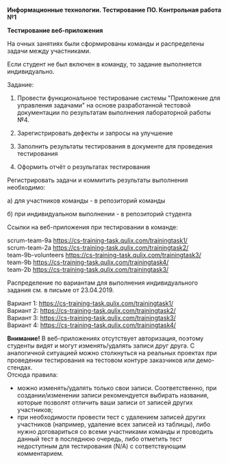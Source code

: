 **Информационные технологии. Тестирование ПО. Контрольная работа №1**

**Тестирование веб-приложения**

На очных занятиях были сформированы команды и распределены задачи между участниками.

Если студент не был включен в команду, то задание выполняется индивидуально.


Задание:

1. Провести функциональное тестирование системы "Приложение для управления задачами" на основе разработанной тестовой документации по результатам выполнения лабораторной работы №4.

2. Зарегистрировать дефекты и запросы на улучшение  

3. Заполнить результаты тестирования в документе для проведения тестирования 

4. Оформить отчёт о результатах тестирования  

Регистрировать задачи и коммитить результаты выполнения необходимо:

а) для участников команды - в репозиторий команды

б) при индивидуальном выполнении - в репозиторий студента


Ссылки на веб-приложения при тестировании в команде:

scrum-team-9a https://cs-training-task.qulix.com/trainingtask1/  
scrum-team-2a https://cs-training-task.qulix.com/trainingtask2/  
team-9b-volunteers https://cs-training-task.qulix.com/trainingtask3/  
team-9b https://cs-training-task.qulix.com/trainingtask4/  
team-2b https://cs-training-task.qulix.com/trainingtask3/  


Распределение по вариантам для выполнения индивидуального задания см. в письме от 23.04.2019.

Вариант 1: https://cs-training-task.qulix.com/trainingtask1/  
Вариант 2: https://cs-training-task.qulix.com/trainingtask2/  
Вариант 3: https://cs-training-task.qulix.com/trainingtask3/  
Вариант 4: https://cs-training-task.qulix.com/trainingtask4/  

**Внимание!** В веб-приложениях отсутствует авторизация, поэтому студенты видят и могут изменять/удалять записи друг друга. С аналогичной ситуацией можно столкнуться на реальных проектах при проведении тестирования на тестовом контуре заказчиков или демо-стендах.  
Отсюда правила:  
* можно изменять/удалять только свои записи. Соответственно, при создании/изменении записи рекомендуется выбирать названия, которые позволят отличить ваши записи от записей других участников;  
* при необходимости провести тест с удалением записей других участников (например, удаление всех записей из таблицы), либо нужно договариться со всеми участниками команды и проводить данный тест в последнюю очередь, либо отметить тест недоступным для тестирования (N/A) с сответствующим комментарием.
